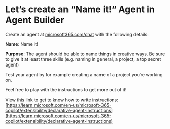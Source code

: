 # Let’s create an “Name it!“ Agent in Agent Builder

Create an agent at [microsoft365.com/chat](https://microsoft365.com/chat) with the following details:

**Name**: Name it!

**Purpose**: The agent should be able to name things in creative ways. Be sure to give it at least three skills (e.g. naming in general, a project, a top secret agent)

Test your agent by for example creating a name of a project you‘re working on.

Feel free to play with the instructions to get more out of it!

View this link to get to know how to write instructions: [https://learn.microsoft.com/en-us/microsoft-365-copilot/extensibility/declarative-agent-instructions](https://learn.microsoft.com/en-us/microsoft-365-copilot/extensibility/declarative-agent-instructions)
